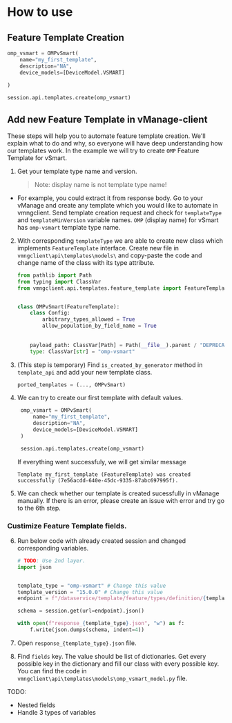 # How to use

## Feature Template Creation

```python
omp_vsmart = OMPvSmart(
    name="my_first_template",
    description="NA",
    device_models=[DeviceModel.VSMART]
    
)

session.api.templates.create(omp_vsmart)
```

## Add new Feature Template in vManage-client
These steps will help you to automate feature template creation. We'll explain what to do and why, so everyone will have deep understanding how our templates work. In the example we will try to create `OMP` Feature Template for vSmart. 

1. Get your template type name and version. 
    >Note: display name is not template type name!
- For example, you could extract it from response body. Go to your vManage and create any template which you would like to automate in vmngclient. Send template creation request and check for `templateType` and `templateMinVersion` variable names. `OMP` (display name) for vSmart has `omp-vsmart` template type name.

2. With corresponding `templateType` we are able to create new class which implements `FeatureTemplate` interface. Create new file in `vmngclient\api\templates\models\` and copy-paste the code and change name of the class with its type attribute.

	```python
	from pathlib import Path
	from typing import ClassVar
	from vmngclient.api.templates.feature_template import FeatureTemplate


	class OMPvSmart(FeatureTemplate):
		class Config:
			arbitrary_types_allowed = True
			allow_population_by_field_name = True
			
			
		payload_path: ClassVar[Path] = Path(__file__).parent / "DEPRECATED"
		type: ClassVar[str] = "omp-vsmart"
	```
3. (This step is temporary) Find `is_created_by_generator` method in `template_api` and add your new template class.

	```python
	ported_templates = (..., OMPvSmart)
	```

4. We can try to create our first template with default values.
   ```python
	omp_vsmart = OMPvSmart(
		name="my_first_template",
		description="NA",
		device_models=[DeviceModel.VSMART]
	)

	session.api.templates.create(omp_vsmart)
	```
	If everything went successfuly, we will get similar message 

	`Template my_first_template (FeatureTemplate) was created successfully (7e56acdd-640e-45dc-9335-87abc697995f).`

5. We can check whether our template is created sucessfully in vManage manually. If there is an error, please create an issue with error and try go to the 6th step.
   
### Custimize Feature Template fields.
6. Run below code with already created session and changed corresponding variables.

    ```python
    # TODO: Use 2nd layer.
    import json


    template_type = "omp-vsmart" # Change this value
    template_version = "15.0.0" # Change this value
    endpoint = f"/dataservice/template/feature/types/definition/{template_type}/{template_version}"

    schema = session.get(url=endpoint).json()

    with open(f"response_{template_type}.json", "w") as f:
        f.write(json.dumps(schema, indent=4))
    ```

7. Open `response_{template_type}.json` file.
8. Find `fields` key. The value should be list of dictionaries. Get every possible key in the dictionary and fill our class with every possible key. You can find the code in `vmngclient\api\templates\models\omp_vsmart_model.py` file.

TODO:
- Nested fields
- Handle 3 types of variables

